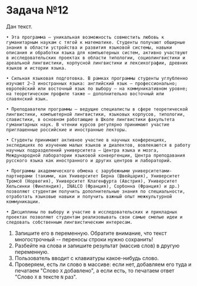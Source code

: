 # Задача №12

Дан текст.
```
• Эта программа – уникальная возможность совместить любовь к гуманитарным наукам с тягой к математике. Студенты получают обширные знания в области устройства и развития языковой системы, навыки описания и обработки языка для компьютерных систем, активно участвуют в исследовательских проектах в области типологии, социолингвистики и ареальной лингвистики, корпусной лингвистики и лексикографии, древних языков и истории языка.

• Сильная языковая подготовка. В рамках программы студенты углубленно изучают 2–3 иностранных языка: английский язык – профессионально; европейский или восточный язык по выбору – на коммуникативном уровне; на теоретическом профиле также – дополнительно восточный или славянский язык.

• Преподаватели программы – ведущие специалисты в сфере теоретической лингвистики, компьютерной лингвистики, языковых корпусов, типологии, славистики, в основном работающие в Школе лингвистики факультета гуманитарных наук. В чтении курсов регулярно принимают участие приглашенные российские и иностранные лекторы.

• Студенты принимают активное участие в научных конференциях, экспедициях по изучению малых языков и диалектов, вовлекаются в работу научных подразделений университета – Центра языка и мозга, Международной лаборатории языковой конвергенции, Центра преподавания русского языка как иностранного и других центров и лабораторий.

• Программы академического обмена с зарубежными университетами-партнерами (такими, как Университет Берна (Швейцария), Университет Тромсё (Норвегия), Университет Клагенфурта (Австрия), Университет Хельсинки (Финляндия), INALCO (Франция), Сорбонна (Франция) и др.) позволяют студентам получить дополнительные знания по специальности, отработать языковые навыки и получить важный опыт межкультурной коммуникации.

• Дисциплины по выбору и участие в исследовательских и прикладных проектах позволяют студентам реализовывать свои самые смелые идеи и следовать собственным лингвистическим интересам.
```
1) Запишите его в переменную. Обратите внимание, что текст многострочный -- переносы строки нужно сохранить!
2) Разбейте на слова и запишите результат (массив слов) в другую переменную.
3) Пользователь вводит с клавиатуры какое-нибудь слово.
4) Проверяем, есть ли слово в массиве: если нет, добавляем его туда и печатаем "Слово `X` добавлено", а если есть, то печатаем ответ "Слово `X` в тексте `N` раз".
